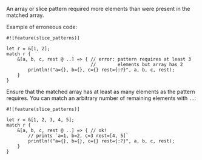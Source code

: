 An array or slice pattern required more elements than were present in the
matched array.

Example of erroneous code:

```compile_fail,E0528
#![feature(slice_patterns)]

let r = &[1, 2];
match r {
    &[a, b, c, rest @ ..] => { // error: pattern requires at least 3
                               //        elements but array has 2
        println!("a={}, b={}, c={} rest={:?}", a, b, c, rest);
    }
}
```

Ensure that the matched array has at least as many elements as the pattern
requires. You can match an arbitrary number of remaining elements with `..`:

```
#![feature(slice_patterns)]

let r = &[1, 2, 3, 4, 5];
match r {
    &[a, b, c, rest @ ..] => { // ok!
        // prints `a=1, b=2, c=3 rest=[4, 5]`
        println!("a={}, b={}, c={} rest={:?}", a, b, c, rest);
    }
}
```
